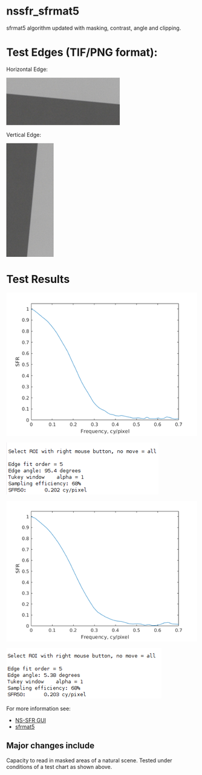 # nssfr_sfrmat5
sfrmat5 algorithm updated with masking, contrast, angle and clipping.

# Test Edges (TIF/PNG format):
Horizontal Edge:

![horizontal edge](https://github.com/danieleceUL/nssfr_sfrmat5/blob/main/test_images/h_edge.png)

Vertical Edge:

![vertical edge](https://github.com/danieleceUL/nssfr_sfrmat5/blob/main/test_images/v_edge.png)

# Test Results
![horizontal edge](https://github.com/danieleceUL/nssfr_sfrmat5/blob/main/test_results/h_edge_meas.png)

![horizontal edge terminal output](https://github.com/danieleceUL/nssfr_sfrmat5/blob/main/test_results/h_edge_result.png)

![vertical edge](https://github.com/danieleceUL/nssfr_sfrmat5/blob/main/test_results/v_edge_meas.png)

![vertical edge terminal output](https://github.com/danieleceUL/nssfr_sfrmat5/blob/main/test_results/v_edge_result.png)




For more information see:
- [NS-SFR GUI](https://github.com/OlivervZ11/NSSFR-GUI)
- [sfrmat5](http://burnsdigitalimaging.com/software/sfrmat/iso12233-sfrmat5/)

## Major changes include
Capacity to read in masked areas of a natural scene. Tested under conditions of a test chart as shown above.
